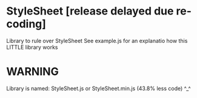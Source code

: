 # StyleSheet [release delayed due re-coding]
Library to rule over StyleSheet
See example.js for an explanatio how this LITTLE library works
# WARNING
Library is named: StyleSheet.js or StyleSheet.min.js (43.8% less code) ^_^
